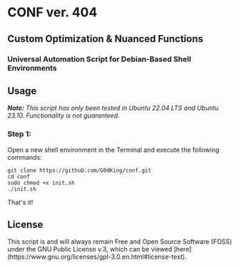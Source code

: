 # CONF ver. 404
## Custom Optimization & Nuanced Functions
### Universal Automation Script for Debian-Based Shell Environments

## Usage
<p><i><b>Note:</b> This script has only been tested in Ubuntu 22.04 LTS and Ubuntu 23.10. Functionality is not guaranteed.</i></p>

### Step 1:
<p>Open a new shell environment in the Terminal and execute the following commands:</p>

```
git clone https://github.com/G0dKing/conf.git
cd conf
sudo chmod +x init.sh
./init.sh
```

That's it!

## License
<p>This script is and will always remain Free and Open Source Software (FOSS) under the GNU Public License v.3, which can be viewed [here] (https://www.gnu.org/licenses/gpl-3.0.en.html#license-text).</p>
